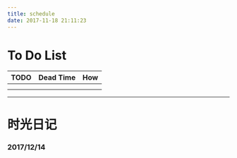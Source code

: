 ```yaml
---
title: schedule
date: 2017-11-18 21:11:23
---
```


# To Do List

| TODO | Dead Time | How  |
| :--: | :-------: | :--: |
|      |           |      |
|      |           |      |

------



# 时光日记

### 2017/12/14